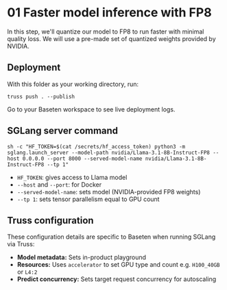# 01 Faster model inference with FP8

In this step, we'll quantize our model to FP8 to run faster with minimal quality loss. We will use a pre-made set of quantized weights provided by NVIDIA.

## Deployment

With this folder as your working directory, run:

```
truss push . --publish
```

Go to your Baseten workspace to see live deployment logs.

## SGLang server command

```
sh -c "HF_TOKEN=$(cat /secrets/hf_access_token) python3 -m sglang.launch_server --model-path nvidia/Llama-3.1-8B-Instruct-FP8 --host 0.0.0.0 --port 8000 --served-model-name nvidia/Llama-3.1-8B-Instruct-FP8 --tp 1"
```

* `HF_TOKEN`: gives access to Llama model
* `--host` and `--port`: for Docker
* `--served-model-name`: sets model (NVIDIA-provided FP8 weights)
* `--tp 1`: sets tensor parallelism equal to GPU count

## Truss configuration

These configuration details are specific to Baseten when running SGLang via Truss:

* **Model metadata:** Sets in-product playground
* **Resources:** Uses `accelerator` to set GPU type and count e.g. `H100_40GB` or `L4:2`
* **Predict concurrency:** Sets target request concurrency for autoscaling